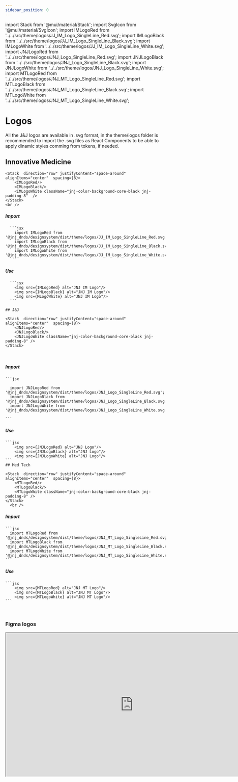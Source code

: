 ```yaml
---
sidebar_position: 0
---
```


import Stack from '@mui/material/Stack';
import SvgIcon from '@mui/material/SvgIcon';
import IMLogoRed from '../../src/theme/logos/JJ_IM_Logo_SingleLine_Red.svg';
import IMLogoBlack from '../../src/theme/logos/JJ_IM_Logo_SingleLine_Black.svg';
import IMLogoWhite from '../../src/theme/logos/JJ_IM_Logo_SingleLine_White.svg';
import JNJLogoRed from '../../src/theme/logos/JNJ_Logo_SingleLine_Red.svg';
import JNJLogoBlack from '../../src/theme/logos/JNJ_Logo_SingleLine_Black.svg';
import JNJLogoWhite from '../../src/theme/logos/JNJ_Logo_SingleLine_White.svg';
import MTLogoRed from '../../src/theme/logos/JNJ_MT_Logo_SingleLine_Red.svg';
import MTLogoBlack from '../../src/theme/logos/JNJ_MT_Logo_SingleLine_Black.svg';
import MTLogoWhite from '../../src/theme/logos/JNJ_MT_Logo_SingleLine_White.svg';

  # Logos

  All the J&J logos are available in .svg format, in the theme/logos folder is recommended to import the .svg files as React Components to be able to apply dinamic styles comming from tokens, if needed.

## Innovative Medicine

    <Stack  direction="row" justifyContent="space-around" alignItems="center"  spacing={8}>
        <IMLogoRed/>
        <IMLogoBlack/>
        <IMLogoWhite className="jnj-color-background-core-black jnj-padding-8"  />
    </Stack>
    <br />

##### Import

      ```jsx
        import IMLogoRed from '@jnj_dnds/designsystem/dist/theme/logos/JJ_IM_Logo_SingleLine_Red.svg';
        import IMLogoBlack from '@jnj_dnds/designsystem/dist/theme/logos/JJ_IM_Logo_SingleLine_Black.svg';
        import IMLogoWhite from '@jnj_dnds/designsystem/dist/theme/logos/JJ_IM_Logo_SingleLine_White.svg';
      ```
##### Use

      ```jsx
        <img src={IMLogoRed} alt="JNJ IM Logo"/>
        <img src={IMLogoBlack} alt="JNJ IM Logo"/>
        <img src={MLogoWhite} alt="JNJ IM Logo"/>
      ```

    ## J&J

    <Stack  direction="row" justifyContent="space-around" alignItems="center"  spacing={8}>
        <JNJLogoRed/>
        <JNJLogoBlack/>
        <JNJLogoWhite className="jnj-color-background-core-black jnj-padding-8" />
    </Stack>

  <br />

##### Import

    ```jsx

      import JNJLogoRed from '@jnj_dnds/designsystem/dist/theme/logos/JNJ_Logo_SingleLine_Red.svg';
      import JNJLogoBlack from '@jnj_dnds/designsystem/dist/theme/logos/JNJ_Logo_SingleLine_Black.svg';
      import JNJLogoWhite from '@jnj_dnds/designsystem/dist/theme/logos/JNJ_Logo_SingleLine_White.svg';

    ```
##### Use
    ```jsx
        <img src={JNJLogoRed} alt="JNJ Logo"/>
        <img src={JNJLogoBlack} alt="JNJ Logo"/>
        <img src={JNJLogoWhite} alt="JNJ Logo"/>
    ```
    ## Med Tech

    <Stack  direction="row" justifyContent="space-around" alignItems="center"  spacing={8}>
        <MTLogoRed/>
        <MTLogoBlack/>
        <MTLogoWhite className="jnj-color-background-core-black jnj-padding-8" />
    </Stack>
      <br />

##### Import

    ```jsx
      import MTLogoRed from '@jnj_dnds/designsystem/dist/theme/logos/JNJ_MT_Logo_SingleLine_Red.svg';
      import MTLogoBlack from '@jnj_dnds/designsystem/dist/theme/logos/JNJ_MT_Logo_SingleLine_Black.svg';
      import MTLogoWhite from '@jnj_dnds/designsystem/dist/theme/logos/JNJ_MT_Logo_SingleLine_White.svg';
    ```
##### Use
    ```jsx
        <img src={MTLogoRed} alt="JNJ MT Logo"/>
        <img src={MTLogoBlack} alt="JNJ MT Logo"/>
        <img src={MTLogoWhite} alt="JNJ MT Logo"/>
    ```

  <br />

### Figma logos

<iframe
  height="450"
  width="800"
  src="https://www.figma.com/embed?embed_host=share&url=https%3A%2F%2Fwww.figma.com%2Fdesign%2FxTiCfjt9icR0Ydlrn2VmpO%2FAtoms-J%2526J---v1.1.0%3Fnode-id%3D410-5344%26t%3Df8OZiYUBiB7yEXnT-1"
  allowfullscreen
/>
